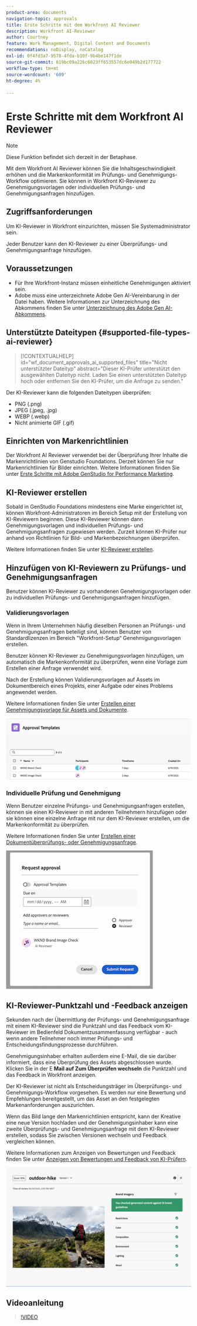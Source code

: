 ```yaml
---
product-area: documents
navigation-topic: approvals
title: Erste Schritte mit dem Workfront AI Reviewer
description: Workfront AI-Reviewer
author: Courtney
feature: Work Management, Digital Content and Documents
recommendations: noDisplay, noCatalog
exl-id: 0f4fd3a7-9578-4fda-b10f-9b4be147f1de
source-git-commit: 619bc09a226c6023ff653557dc6e049b2d177722
workflow-type: tm+mt
source-wordcount: '609'
ht-degree: 4%

---
```


# Erste Schritte mit dem Workfront AI Reviewer

>[!NOTE]
>
>Diese Funktion befindet sich derzeit in der Betaphase.

Mit dem Workfront AI Reviewer können Sie die Inhaltsgeschwindigkeit erhöhen und die Markenkonformität im Prüfungs- und Genehmigungs-Workflow optimieren. Sie können in Workfront KI-Reviewer zu Genehmigungsvorlagen oder individuellen Prüfungs- und Genehmigungsanfragen hinzufügen.

## Zugriffsanforderungen

Um KI-Reviewer in Workfront einzurichten, müssen Sie Systemadministrator sein.

Jeder Benutzer kann den KI-Reviewer zu einer Überprüfungs- und Genehmigungsanfrage hinzufügen.


## Voraussetzungen

<!--DELETE THIS SECTION MARCH 2026-->

<!--* Your organization must have migrated to Adobe IMS (Identity Management System).-->
* Für Ihre Workfront-Instanz müssen einheitliche Genehmigungen aktiviert sein.
* Adobe muss eine unterzeichnete Adobe Gen AI-Vereinbarung in der Datei haben.
Weitere Informationen zur Unterzeichnung des Abkommens finden Sie unter [Unterzeichnung des Adobe Gen AI-Abkommens](/help/quicksilver/workfront-basics/ai-assistant/ai-assistant-overview.md#sign-the-adobe-gen-ai-agreement).


## Unterstützte Dateitypen {#supported-file-types-ai-reviewer}

>[!CONTEXTUALHELP]
>id="wf_document_approvals_ai_supported_files"
>title="Nicht unterstützter Dateityp"
>abstract="Dieser KI-Prüfer unterstützt den ausgewählten Dateityp nicht. Laden Sie einen unterstützten Dateityp hoch oder entfernen Sie den KI-Prüfer, um die Anfrage zu senden."

Der KI-Reviewer kann die folgenden Dateitypen überprüfen:

* PNG (.png)
* JPEG (.jpeg, .jpg)
* WEBP (.webp)
* Nicht animierte GIF (.gif)

## Einrichten von Markenrichtlinien

Der Workfront AI Reviewer verwendet bei der Überprüfung Ihrer Inhalte die Markenrichtlinien von Genstudio Foundations. Derzeit können Sie nur Markenrichtlinien für Bilder einrichten. Weitere Informationen finden Sie unter [Erste Schritte mit Adobe GenStudio for Performance Marketing](https://experienceleague.adobe.com/en/docs/genstudio-for-performance-marketing/user-guide/get-started).


## KI-Reviewer erstellen

Sobald in GenStudio Foundations mindestens eine Marke eingerichtet ist, können Workfront-Administratoren im Bereich Setup mit der Erstellung von KI-Reviewern beginnen. Diese KI-Reviewer können dann Genehmigungsvorlagen und individuellen Prüfungs- und Genehmigungsanfragen zugewiesen werden. Zurzeit können KI-Prüfer nur anhand von Richtlinien für Bild- und Markenbezeichnungen überprüfen.

Weitere Informationen finden Sie unter [KI-Reviewer erstellen](/help/quicksilver/review-and-approve-work/document-reviews-and-approvals/set-up-ai-reviewer.md).

## Hinzufügen von KI-Reviewern zu Prüfungs- und Genehmigungsanfragen

Benutzer können KI-Reviewer zu vorhandenen Genehmigungsvorlagen oder zu individuellen Prüfungs- und Genehmigungsanfragen hinzufügen.

### Validierungsvorlagen

Wenn in Ihrem Unternehmen häufig dieselben Personen an Prüfungs- und Genehmigungsanfragen beteiligt sind, können Benutzer von Standardlizenzen im Bereich &quot;Workfront-Setup“ Genehmigungsvorlagen erstellen.

Benutzer können KI-Reviewer zu Genehmigungsvorlagen hinzufügen, um automatisch die Markenkonformität zu überprüfen, wenn eine Vorlage zum Erstellen einer Anfrage verwendet wird.

Nach der Erstellung können Validierungsvorlagen auf Assets im Dokumentbereich eines Projekts, einer Aufgabe oder eines Problems angewendet werden.

Weitere Informationen finden Sie unter [Erstellen einer Genehmigungsvorlage für Assets und Dokumente](/help/quicksilver/review-and-approve-work/document-reviews-and-approvals/manage-document-approvals/create-approval-template.md).

![Vorlagenliste mit KI-Reviewern](assets/ai-review-templates.png)

### Individuelle Prüfung und Genehmigung

Wenn Benutzer einzelne Prüfungs- und Genehmigungsanfragen erstellen, können sie einen KI-Reviewer in mit anderen Teilnehmern hinzufügen oder sie können eine einzelne Anfrage mit nur dem KI-Reviewer erstellen, um die Markenkonformität zu überprüfen.

Weitere Informationen finden Sie unter [Erstellen einer Dokumentüberprüfungs- oder Genehmigungsanfrage](/help/quicksilver/review-and-approve-work/document-reviews-and-approvals/manage-document-approvals/create-a-document-approval.md).


![KI-Prüfer wurde der individuellen Genehmigungsanfrage hinzugefügt](assets/ad-ai-reviewer-to-request.png)

## KI-Reviewer-Punktzahl und -Feedback anzeigen

Sekunden nach der Übermittlung der Prüfungs- und Genehmigungsanfrage mit einem KI-Reviewer sind die Punktzahl und das Feedback vom KI-Reviewer im Bedienfeld Dokumentzusammenfassung verfügbar - auch wenn andere Teilnehmer noch immer Prüfungs- und Entscheidungsfindungsprozesse durchführen.

Genehmigungsinhaber erhalten außerdem eine E-Mail, die sie darüber informiert, dass eine Überprüfung des Assets abgeschlossen wurde. Klicken Sie in der E **Mail auf Zum Überprüfen wechseln** die Punktzahl und das Feedback in Workfront anzeigen.

Der KI-Reviewer ist nicht als Entscheidungsträger im Überprüfungs- und Genehmigungs-Workflow vorgesehen. Es werden nur eine Bewertung und Empfehlungen bereitgestellt, um das Asset an den festgelegten Markenanforderungen auszurichten.

Wenn das Bild lange den Markenrichtlinien entspricht, kann der Kreative eine neue Version hochladen und der Genehmigungsinhaber kann eine zweite Überprüfungs- und Genehmigungsanfrage mit dem KI-Reviewer erstellen, sodass Sie zwischen Versionen wechseln und Feedback vergleichen können.

Weitere Informationen zum Anzeigen von Bewertungen und Feedback finden Sie unter [Anzeigen von Bewertungen und Feedback von KI-Prüfern](/help/quicksilver/review-and-approve-work/document-reviews-and-approvals/view-ai-reviewer-feedback.md).


![KI-Reviewer-Feedback](assets/ai-reviewer-feedback.png)


## Videoanleitung

>[!VIDEO](https://video.tv.adobe.com/v/3470847/)